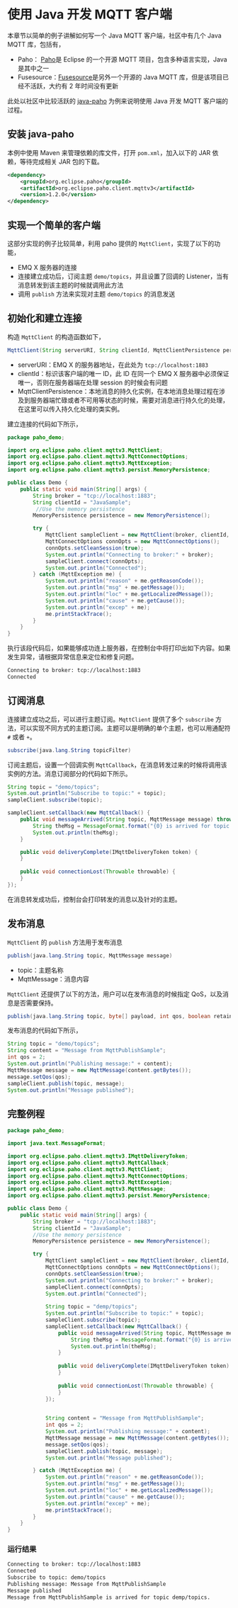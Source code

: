 # 使用 Java 开发 MQTT 客户端

本章节以简单的例子讲解如何写一个 Java MQTT 客户端，社区中有几个 Java MQTT 库，包括有，

- Paho： [Paho](https://www.eclipse.org/paho/)是 Eclipse 的一个开源 MQTT 项目，包含多种语言实现，Java 是其中之一
- Fusesource：[Fusesource](https://github.com/fusesource/mqtt-client)是另外一个开源的 Java MQTT 库，但是该项目已经不活跃，大约有 2 年时间没有更新

此处以社区中比较活跃的 [java-paho](https://www.eclipse.org/paho/clients/java/) 为例来说明使用 Java 开发 MQTT 客户端的过程。

## 安装 java-paho

本例中使用 Maven 来管理依赖的库文件，打开 `pom.xml`，加入以下的 JAR 依赖，等待完成相关 JAR 包的下载。

```xml
<dependency>
	<groupId>org.eclipse.paho</groupId>
	<artifactId>org.eclipse.paho.client.mqttv3</artifactId>
	<version>1.2.0</version>
</dependency>
```



##  实现一个简单的客户端

这部分实现的例子比较简单，利用 paho 提供的 `MqttClient`，实现了以下的功能，

- EMQ X 服务器的连接
- 连接建立成功后，订阅主题 `demo/topics`，并且设置了回调的 Listener，当有消息转发到该主题的时候就调用此方法
- 调用 `publish` 方法来实现对主题 `demo/topics` 的消息发送



## 初始化和建立连接

构造 `MqttClient` 的构造函数如下，

```java
MqttClient(String serverURI, String clientId, MqttClientPersistence persistence)
```

- serverURI：EMQ X 的服务器地址，在此处为 `tcp://localhost:1883`
- clientId：标识该客户端的唯一 ID，此 ID 在同一个 EMQ X 服务器中必须保证唯一，否则在服务器端在处理 session 的时候会有问题
- MqttClientPersistence：本地消息的持久化实例，在本地消息处理过程在涉及到服务器端忙碌或者不可用等状态的时候，需要对消息进行持久化的处理，在这里可以传入持久化处理的类实例。

建立连接的代码如下所示，

```java
package paho_demo;

import org.eclipse.paho.client.mqttv3.MqttClient;
import org.eclipse.paho.client.mqttv3.MqttConnectOptions;
import org.eclipse.paho.client.mqttv3.MqttException;
import org.eclipse.paho.client.mqttv3.persist.MemoryPersistence;

public class Demo {
	public static void main(String[] args) {
		String broker = "tcp://localhost:1883";
		String clientId = "JavaSample";
         //Use the memory persistence
		MemoryPersistence persistence = new MemoryPersistence();

		try {
			MqttClient sampleClient = new MqttClient(broker, clientId, persistence);
			MqttConnectOptions connOpts = new MqttConnectOptions();
			connOpts.setCleanSession(true);
			System.out.println("Connecting to broker:" + broker);
			sampleClient.connect(connOpts);
			System.out.println("Connected");
		} catch (MqttException me) {
			System.out.println("reason" + me.getReasonCode());
			System.out.println("msg" + me.getMessage());
			System.out.println("loc" + me.getLocalizedMessage());
			System.out.println("cause" + me.getCause());
			System.out.println("excep" + me);
			me.printStackTrace();
		}
	}
}
```

执行该段代码后，如果能够成功连上服务器，在控制台中将打印出如下内容。如果发生异常，请根据异常信息来定位和修复问题。

```bash
Connecting to broker: tcp://localhost:1883
Connected
```



## 订阅消息

连接建立成功之后，可以进行主题订阅。`MqttClient` 提供了多个 `subscribe` 方法，可以实现不同方式的主题订阅。主题可以是明确的单个主题，也可以用通配符 `#` 或者 `+`。

```java
subscribe(java.lang.String topicFilter)
```

订阅主题后，设置一个回调实例 `MqttCallback`，在消息转发过来的时候将调用该实例的方法。消息订阅部分的代码如下所示。

```java
String topic = "demo/topics";
System.out.println("Subscribe to topic:" + topic);
sampleClient.subscribe(topic);

sampleClient.setCallback(new MqttCallback() {
	public void messageArrived(String topic, MqttMessage message) throws Exception {
		String theMsg = MessageFormat.format("{0} is arrived for topic {1}.", new String(message.getPayload()), topic);
		System.out.println(theMsg);
	}

	public void deliveryComplete(IMqttDeliveryToken token) {
	}
				
	public void connectionLost(Throwable throwable) {
	}
});
```

在消息转发成功后，控制台会打印转发的消息以及针对的主题。

## 发布消息

`MqttClient` 的 `publish` 方法用于发布消息

```java
publish(java.lang.String topic, MqttMessage message)
```

- topic：主题名称
- MqttMessage：消息内容

`MqttClient` 还提供了以下的方法，用户可以在发布消息的时候指定 QoS，以及消息是否需要保持。

```java
publish(java.lang.String topic, byte[] payload, int qos, boolean retained)
```

发布消息的代码如下所示，

```java
String topic = "demo/topics";
String content = "Message from MqttPublishSample";
int qos = 2;
System.out.println("Publishing message:" + content);
MqttMessage message = new MqttMessage(content.getBytes());
message.setQos(qos);
sampleClient.publish(topic, message);
System.out.println("Message published");
```



## 完整例程



```java
package paho_demo;

import java.text.MessageFormat;

import org.eclipse.paho.client.mqttv3.IMqttDeliveryToken;
import org.eclipse.paho.client.mqttv3.MqttCallback;
import org.eclipse.paho.client.mqttv3.MqttClient;
import org.eclipse.paho.client.mqttv3.MqttConnectOptions;
import org.eclipse.paho.client.mqttv3.MqttException;
import org.eclipse.paho.client.mqttv3.MqttMessage;
import org.eclipse.paho.client.mqttv3.persist.MemoryPersistence;

public class Demo {
	public static void main(String[] args) {
		String broker = "tcp://localhost:1883";
		String clientId = "JavaSample";
        //Use the memory persistence
		MemoryPersistence persistence = new MemoryPersistence();

		try {
			MqttClient sampleClient = new MqttClient(broker, clientId, persistence);
			MqttConnectOptions connOpts = new MqttConnectOptions();
			connOpts.setCleanSession(true);
			System.out.println("Connecting to broker:" + broker);
			sampleClient.connect(connOpts);
			System.out.println("Connected");
			
			String topic = "demp/topics";
			System.out.println("Subscribe to topic:" + topic);
			sampleClient.subscribe(topic);
			sampleClient.setCallback(new MqttCallback() {
				public void messageArrived(String topic, MqttMessage message) throws Exception {
					String theMsg = MessageFormat.format("{0} is arrived for topic {1}.", new String(message.getPayload()), topic);
					System.out.println(theMsg);
				}
				
				public void deliveryComplete(IMqttDeliveryToken token) {
				}
				
				public void connectionLost(Throwable throwable) {
				}
			});

			
			String content = "Message from MqttPublishSample";
			int qos = 2;
			System.out.println("Publishing message:" + content);
			MqttMessage message = new MqttMessage(content.getBytes());
			message.setQos(qos);
			sampleClient.publish(topic, message);
			System.out.println("Message published");

		} catch (MqttException me) {
			System.out.println("reason" + me.getReasonCode());
			System.out.println("msg" + me.getMessage());
			System.out.println("loc" + me.getLocalizedMessage());
			System.out.println("cause" + me.getCause());
			System.out.println("excep" + me);
			me.printStackTrace();
		}
	}
}
```



### 运行结果

```bash
Connecting to broker: tcp://localhost:1883
Connected
Subscribe to topic: demo/topics
Publishing message: Message from MqttPublishSample
Message published
Message from MqttPublishSample is arrived for topic demp/topics.
```

